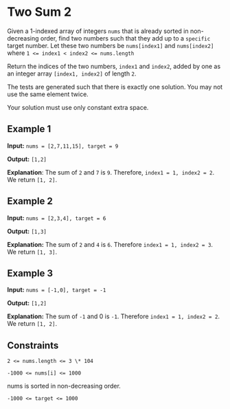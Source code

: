 # Two Sum 2

Given a 1-indexed array of integers `nums` that is already sorted in non-decreasing order, find two numbers such that they add up to a `specific` target number. Let these two numbers be `nums[index1]` and `nums[index2]` where `1 <= index1 < index2 <= nums.length`

Return the indices of the two numbers, `index1` and `index2`, added by one as an integer array `[index1, index2]` of length `2`.

The tests are generated such that there is exactly one solution. You may not use the same element twice.

Your solution must use only constant extra space.

## Example 1

**Input:** `nums = [2,7,11,15], target = 9`

**Output:** `[1,2]`

**Explanation**: The sum of `2` and `7` is `9`. Therefore, `index1 = 1, index2 = 2`. We return `[1, 2]`.

## Example 2

**Input:** `nums = [2,3,4], target = 6`

**Output:** `[1,3]`

**Explanation:** The sum of `2` and `4` is `6`. Therefore `index1 = 1, index2 = 3`. We return `[1, 3]`.

## Example 3

**Input:** `nums = [-1,0], target = -1`

**Output:** `[1,2]`

**Explanation:** The sum of `-1` and 0 is `-1`. Therefore `index1 = 1, index2 = 2`. We return `[1, 2]`.

## Constraints

`2 <= nums.length <= 3 \* 104`

`-1000 <= nums[i] <= 1000`

nums is sorted in non-decreasing order.

`-1000 <= target <= 1000`
